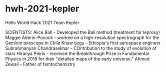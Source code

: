 # hwh-2021-kepler
Hello World Hack 2021 Team Kepler

SCIENTISTS:
Alice Ball - Developed the Ball method (treatment for leprosy)
Maggie Aderin-Pocock - worked on a high-resolution spectrograph for the Geminin telescope in Chile
Kitaw Ijegu - Ethiopia's first aerospace engineer
Subrahmanyan Chandrasekhar - COntribution to the study of evolution of stars
Hiranya Peiris - received the Breakthrough Prize in Fundamental Physics in 2018 for their "detailed maps of the early universe."
Ahmed Zewail - Father of femtochemistry


